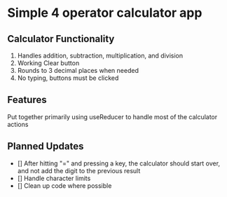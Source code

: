 # Simple 4 operator calculator app

## Calculator Functionality

1. Handles addition, subtraction, multiplication, and division
2. Working Clear button
3. Rounds to 3 decimal places when needed
4. No typing, buttons must be clicked

## Features

Put together primarily using useReducer to handle most of the calculator actions

## Planned Updates

- [] After hitting "=" and pressing a key, the calculator should start over, and not add the digit to the previous result
- [] Handle character limits
- [] Clean up code where possible
